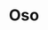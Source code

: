 ---
title: Oso
description: >-
  Oso is an authorization tool that can be deployed either as framework leveraging its open-source library or as a cloud SaaS leveraging its authorization as a service offering. Its policy engine for authorization represents security as code so developers can express security as a natural extension of their applications.
opinion: >-
  It has the following strengths:
  
  - They have libraries for multiple languages 

  - It is very easy to setup

  - The policies are agnostic from the programming language

  - The community is very active and founders are very involved via their slack channel and also very responsive on github issues

  - Supports both RBAC and Attribute-Based Authorization modesl

  - It offers authorization solution for multi-tenant boundaries isolation
  

  It has the following weaknesses:

  - Learning curve of its proprietary [polar language](https://docs.osohq.com/learn/polar-foundations.html) is steep


link: 
  - https://www.osohq.com/
ring: assess
quadrant: platforms
businessModel:
  - saas
  - open-source
projectIds:
  - capable-health
---